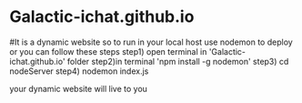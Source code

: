 # Galactic-ichat.github.io

#It is a dynamic website so to run in your local host use nodemon to deploy or you can follow these steps
step1) open terminal in 'Galactic-ichat.github.io' folder
step2)in terminal 'npm install -g nodemon'
step3) cd nodeServer
step4) nodemon index.js

your dynamic website will live to you
